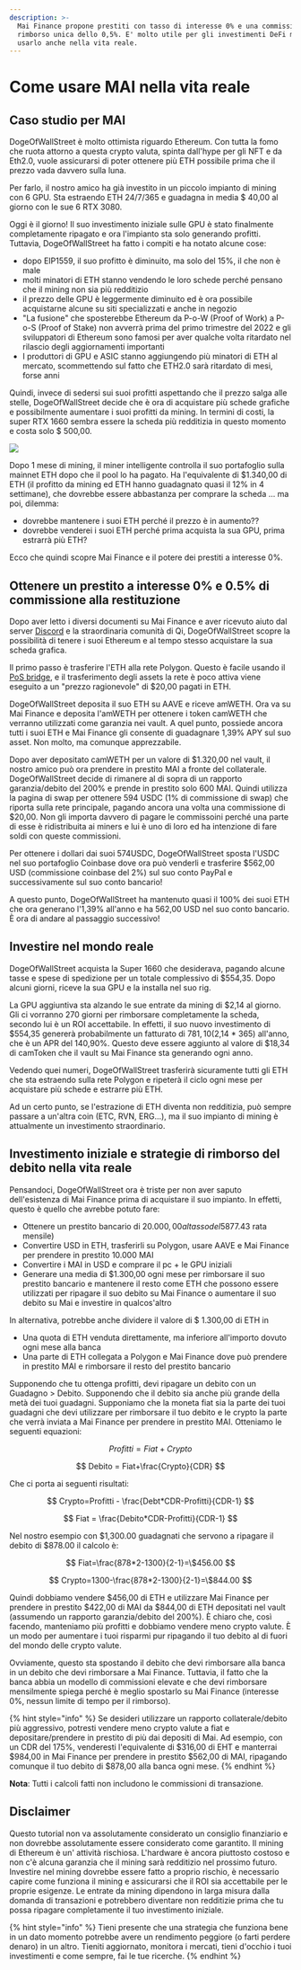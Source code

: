 ```yaml
---
description: >-
  Mai Finance propone prestiti con tasso di interesse 0% e una commissione di
  rimborso unica dello 0,5%. E' molto utile per gli investimenti DeFi ma puoi
  usarlo anche nella vita reale.
---
```


# Come usare MAI nella vita reale

## Caso studio per MAI

DogeOfWallStreet è molto ottimista riguardo Ethereum. Con tutta la fomo che ruota attorno a questa crypto valuta,  spinta dall'hype per gli NFT e da Eth2.0, vuole assicurarsi di poter ottenere più ETH possibile prima che il prezzo vada davvero sulla luna.

Per farlo, il nostro amico ha già investito in un piccolo impianto di mining con 6 GPU. Sta estraendo ETH 24/7/365 e guadagna in media $ 40,00 al giorno con le sue 6 RTX 3080.

Oggi è il giorno! Il suo investimento iniziale sulle GPU è stato finalmente completamente ripagato e ora l'impianto sta solo generando profitti. Tuttavia, DogeOfWallStreet ha fatto i compiti e ha notato alcune cose:

* dopo EIP1559, il suo profitto è diminuito, ma solo del 15%, il che non è male
* molti minatori di ETH stanno vendendo le loro schede perché pensano che il mining non sia più redditizio
* il prezzo delle GPU è leggermente diminuito ed è ora possibile acquistarne alcune su siti specializzati e anche in negozio
* "La fusione" che sposterebbe Ethereum da P-o-W (Proof of Work) a P-o-S (Proof of Stake) non avverrà prima del primo trimestre del 2022 e gli sviluppatori di Ethereum sono famosi per aver qualche volta ritardato nel rilascio degli aggiornamenti importanti
* I produttori di GPU e ASIC stanno aggiungendo più minatori di ETH al mercato, scommettendo sul fatto che ETH2.0 sarà ritardato di mesi, forse anni

Quindi, invece di sedersi sui suoi profitti aspettando che il prezzo salga alle stelle, DogeOfWallStreet decide che è ora di acquistare più schede grafiche e possibilmente aumentare i suoi profitti da mining. In termini di costi, la super RTX 1660 sembra essere la scheda più redditizia in questo momento e costa solo $ 500,00.

![](<../.gitbook/assets/Screen Shot 2021-08-13 at 12.07.41 PM.png>)

Dopo 1 mese di mining, il miner intelligente controlla il suo portafoglio sulla mainnet ETH dopo che il pool lo ha pagato. Ha l'equivalente di $1.340,00 di ETH (il profitto da mining ed ETH hanno guadagnato quasi il 12% in 4 settimane), che dovrebbe essere abbastanza per comprare la scheda ... ma poi, dilemma:

* dovrebbe mantenere i suoi ETH perché il prezzo è in aumento??
* dovrebbe venderei i suoi ETH perché prima acquista la sua GPU, prima estrarrà più ETH?

Ecco che quindi scopre Mai Finance e il potere dei prestiti a interesse 0%.

## Ottenere un prestito a interesse 0% e 0.5% di commissione alla restituzione

Dopo aver letto i diversi documenti su Mai Finance e aver ricevuto aiuto dal server [Discord](https://discord.gg/mQq55j65xJ) e la straordinaria comunità di Qi, DogeOfWallStreet scopre la possibilità di tenere i suoi Ethereum e al tempo stesso acquistare la sua scheda grafica.

Il primo passo è trasferire l'ETH alla rete Polygon. Questo è facile usando il [PoS bridge](https://wallet.matic.network/bridge), e il trasferimento degli assets la rete è poco attiva viene eseguito a un "prezzo ragionevole" di $20,00 pagati in ETH.

DogeOfWallStreet deposita il suo ETH su AAVE e riceve amWETH. Ora va su Mai Finance e deposita l'amWETH per ottenere i token camWETH che verranno utilizzati come garanzia nei vault. A quel punto, possiede ancora tutti i suoi ETH e Mai Finance gli consente di guadagnare 1,39% APY sul suo asset. Non molto, ma comunque apprezzabile.

Dopo aver depositato camWETH per un valore di $1.320,00 nel vault, il nostro amico può ora prendere in prestito MAI a fronte del collaterale. DogeOfWallStreet decide di rimanere al di sopra di un rapporto garanzia/debito del 200% e prende in prestito solo 600 MAI. Quindi utilizza la pagina di swap per ottenere 594 USDC (1% di commissione di swap) che riporta sulla rete principale, pagando ancora una volta una commissione di $20,00. Non gli importa davvero di pagare le commissoini perché una parte di esse è ridistribuita ai miners e lui è uno di loro ed ha intenzione di fare soldi con queste commissioni.

Per ottenere i dollari dai suoi 574USDC, DogeOfWallStreet sposta l'USDC nel suo portafoglio Coinbase dove ora può venderli e trasferire $562,00 USD (commissione coinbase del 2%) sul suo conto PayPal e successivamente sul suo conto bancario!

A questo punto, DogeOfWallStreet ha mantenuto quasi il 100% dei suoi ETH che ora generano l'1,39% all'anno e ha 562,00 USD nel suo conto bancario. È ora di andare al passaggio successivo!

## Investire nel mondo reale

DogeOfWallStreet acquista la Super 1660 che desiderava, pagando alcune tasse e spese di spedizione per un totale complessivo di $554,35. Dopo alcuni giorni, riceve la sua GPU e la installa nel suo rig.

La GPU aggiuntiva sta alzando le sue entrate da mining di $2,14 al giorno. Gli ci vorranno 270 giorni per rimborsare completamente la scheda, secondo lui è un ROI accettabile. In effetti, il suo nuovo investimento di $554,35 genererà probabilmente un fatturato di $781,10 ($2,14 \* 365) all'anno, che è un APR del 140,90%. Questo deve essere aggiunto al valore di $18,34 di camToken che il vault su Mai Finance sta generando ogni anno.

Vedendo quei numeri, DogeOfWallStreet trasferirà sicuramente tutti gli ETH che sta estraendo sulla rete Polygon e ripeterà il ciclo ogni mese per acquistare più schede e estrarre più ETH.

Ad un certo punto, se l'estrazione di ETH diventa non redditizia, può sempre passare a un'altra coin (ETC, RVN, ERG...), ma il suo impianto di mining è attualmente un investimento straordinario.

## Investimento iniziale e strategie di rimborso del debito nella vita reale

Pensandoci, DogeOfWallStreet ora è triste per non aver saputo dell'esistenza di Mai Finance prima di acquistare il suo impianto. In effetti, questo è quello che avrebbe potuto fare:

* Ottenere un prestito bancario di $20.000,00 al tasso del 5% e un ammortamento di 2 anni ($877.43 rata mensile)
* Convertire USD in ETH, trasferirli su Polygon, usare AAVE e Mai Finance per prendere in prestito 10.000 MAI
* Convertire i MAI in USD e comprare il pc + le GPU iniziali
* Generare una media di $1.300,00 ogni mese per rimborsare il suo prestito bancario e mantenere il resto come ETH che possono essere utilizzati per ripagare il suo debito su Mai Finance o aumentare il suo debito su Mai e investire in qualcos'altro

In alternativa, potrebbe anche dividere il valore di $ 1.300,00 di ETH in

* Una quota di ETH venduta direttamente, ma inferiore all'importo dovuto ogni mese alla banca
* Una parte di ETH collegata a Polygon e Mai Finance dove può prendere in prestito MAI e rimborsare il resto del prestito bancario

Supponendo che tu ottenga profitti, devi ripagare un debito con un Guadagno > Debito. Supponendo che il debito sia anche più grande della metà dei tuoi guadagni. Supponiamo che la moneta fiat sia la parte dei tuoi guadagni che devi utilizzare per rimborsare il tuo debito e le crypto la parte che verrà inviata a Mai Finance per prendere in prestito MAI. Otteniamo le seguenti equazioni:

$$
Profitti = Fiat + Crypto
$$

$$
Debito = Fiat+\frac{Crypto}{CDR}
$$

Che ci porta ai seguenti risultati:

$$
Crypto=Profitti - \frac{Debt*CDR-Profitti}{CDR-1}
$$

$$
Fiat = \frac{Debito*CDR-Profitti}{CDR-1}
$$

Nel nostro esempio con $1,300.00 guadagnati che servono a ripagare il debito di $878.00 il calcolo è:

$$
Fiat=\frac{878*2-1300}{2-1}=\$456.00
$$

$$
Crypto=1300-\frac{878*2-1300}{2-1}=\$844.00
$$

Quindi dobbiamo vendere $456,00 di ETH e utilizzare Mai Finance per prendere in prestito $422,00 di MAI da $844,00 di ETH depositati nel vault (assumendo un rapporto garanzia/debito del 200%). È chiaro che, così facendo, manteniamo più profitti e dobbiamo vendere meno crypto valute. È un modo per aumentare i tuoi risparmi pur ripagando il tuo debito al di fuori del mondo delle crypto valute.

Ovviamente, questo sta spostando il debito che devi rimborsare alla banca in un debito che devi rimborsare a Mai Finance. Tuttavia, il fatto che la banca abbia un modello di commissioni elevate e che devi rimborsare mensilmente spiega perché è meglio spostarlo su Mai Finance (interesse 0%, nessun limite di tempo per il rimborso).

{% hint style="info" %}
Se desideri utilizzare un rapporto collaterale/debito più aggressivo, potresti vendere meno crypto valute a fiat e depositare/prendere in prestito di più dai depositi di Mai. Ad esempio, con un CDR del 175%, venderesti l'equivalente di $316,00 di EHT e manterrai $984,00 in Mai Finance per prendere in prestito $562,00 di MAI, ripagando comunque il tuo debito di $878,00 alla banca ogni mese.
{% endhint %}

**Nota**: Tutti i calcoli fatti non includono le commissioni di transazione.

## Disclaimer

Questo tutorial non va assolutamente considerato un consiglio finanziario e non dovrebbe assolutamente essere considerato come garantito. Il mining di Ethereum è un' attività rischiosa. L'hardware è ancora piuttosto costoso e non c'è alcuna garanzia che il mining sarà redditizio nel prossimo futuro. Investire nel mining dovrebbe essere fatto a proprio rischio, è necessario capire come funziona il mining e assicurarsi che il ROI sia accettabile per le proprie esigenze. Le entrate da mining dipendono in larga misura dalla domanda di transazioni e potrebbero diventare non redditizie prima che tu possa ripagare completamente il tuo investimento iniziale.

{% hint style="info" %}
Tieni presente che una strategia che funziona bene in un dato momento potrebbe avere un rendimento peggiore (o farti perdere denaro) in un altro. Tieniti aggiornato, monitora i mercati, tieni d'occhio i tuoi investimenti e come sempre, fai le tue ricerche.
{% endhint %}
